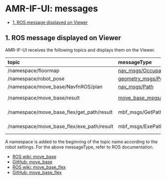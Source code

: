﻿# AMR-IF-UI: messages

<!-- TOC -->

- [1. ROS message displayed on Viewer](#1-ros-message-displayed-on-viewer)

<!-- /TOC -->

## 1. ROS message displayed on Viewer

AMR-IF-UI receives the following topics and displays them on the Viewer.

| topic | messageType | description |
|:---|:---|:---|
| /namespace/floormap | [nav_msgs/OccupancyGrid](http://docs.ros.org/en/noetic/api/nav_msgs/html/msg/OccupancyGrid.html) | floormap |
| /namespace/robot_pose | [geometry_msgs/PoseStamped](http://docs.ros.org/en/noetic/api/geometry_msgs/html/msg/PoseStamped.html) | pose with time stamped|
| /namespace/move_base/NavfnROS/plan | [nav_msgs/Path](http://docs.ros.org/en/noetic/api/nav_msgs/html/msg/Path.html)  | planned path(move_base) |
| /namespace/move_base/result | [move_base_msgs/MoveBaseActionResult](http://docs.ros.org/en/fuerte/api/move_base_msgs/html/msg/MoveBaseActionResult.html) | goal notification(move_base) |
| /namespace/move_base_flex/get_path/result | mbf_msgs/GetPathActionResult | planned path(move_base_flex) |
| /namespace/move_base_flex/exe_path/result | mbf_msgs/ExePathActionResult | goal notification(move_base_flex) |

A namespace is added to the beginning of the topic name according to the robot settings. For the above messageType, refer to ROS documentation.


- [ROS wiki: move_base](http://wiki.ros.org/move_base)
- [GitHub: move_base](https://github.com/ros-planning/navigation)
- [ROS wiki: move_base_flex](http://wiki.ros.org/move_base_flex)
- [GitHub: move_base_flex](https://github.com/magazino/move_base_flex)